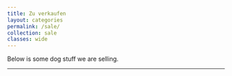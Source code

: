 ```yaml
---
title: Zu verkaufen
layout: categories
permalink: /sale/
collection: sale
classes: wide
---
```


Below is some dog stuff we are selling.

<hr>
